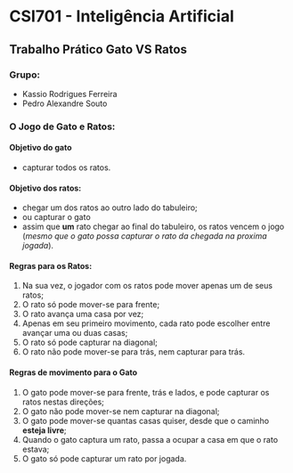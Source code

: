 # CSI701 - Inteligência Artificial

## Trabalho Prático Gato VS Ratos

### Grupo:

 - Kassio Rodrigues Ferreira
 - Pedro Alexandre Souto

### O Jogo de Gato e Ratos:

#### Objetivo do gato

 - capturar todos os ratos.

#### Objetivo dos ratos:

 - chegar um dos ratos ao outro lado do tabuleiro;
 - ou capturar o gato
 - assim que **um** rato chegar ao final do tabuleiro, os ratos vencem o jogo (_mesmo que o gato possa capturar o rato da chegada na proxima jogada_).

#### Regras para os Ratos:

 1. Na sua vez, o jogador com os ratos pode mover apenas um de seus ratos;
 2. O rato só pode mover-se para frente;
 3. O rato avança uma casa por vez;
 4. Apenas em seu primeiro movimento, cada rato pode escolher entre avançar uma ou duas casas;
 5. O rato só pode capturar na diagonal;
 6. O rato não pode mover-se para trás, nem capturar para trás.

#### Regras de movimento para o Gato

 1. O gato pode mover-se para frente, trás e lados, e pode capturar os ratos nestas direções;
 2. O gato não pode mover-se nem capturar na diagonal;
 3. O gato pode mover-se quantas casas quiser, desde que o caminho **esteja livre**;
 4. Quando o gato captura um rato, passa a ocupar a casa em que o rato estava;
 5. O gato só pode capturar um rato por jogada.


  


  